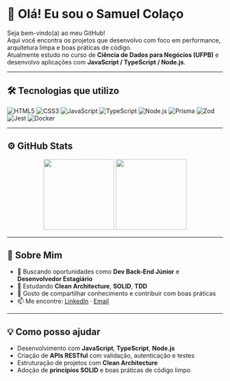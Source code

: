 # 👋 Olá! Eu sou o Samuel Colaço

Seja bem-vindo(a) ao meu GitHub!  
Aqui você encontra os projetos que desenvolvo com foco em performance, arquitetura limpa e boas práticas de código.  
Atualmente estudo no curso de **Ciência de Dados para Negócios (UFPB)** e desenvolvo aplicações com **JavaScript / TypeScript / Node.js**.

---

## 🛠️ Tecnologias que utilizo

![HTML5](https://img.shields.io/badge/-HTML5-E34F26?style=flat&logo=html5&logoColor=white)
![CSS3](https://img.shields.io/badge/-CSS3-1572B6?style=flat&logo=css3&logoColor=white)
![JavaScript](https://img.shields.io/badge/-JavaScript-F7DF1E?style=flat&logo=javascript&logoColor=black)
![TypeScript](https://img.shields.io/badge/-TypeScript-3178C6?style=flat&logo=typescript&logoColor=white)
![Node.js](https://img.shields.io/badge/-Node.js-339933?style=flat&logo=node.js&logoColor=white)
![Prisma](https://img.shields.io/badge/-Prisma-2D3748?style=flat&logo=prisma&logoColor=white)
![Zod](https://img.shields.io/badge/-Zod-3178C6?style=flat&logoColor=white)
![Jest](https://img.shields.io/badge/-Jest-C21325?style=flat&logo=jest&logoColor=white)
![Docker](https://img.shields.io/badge/-Docker-2496ED?style=flat&logo=docker&logoColor=white)

---

## ⚙️ GitHub Stats

<p align="center">
  <img src="https://github-readme-stats.vercel.app/api?username=SamuelColaco&show_icons=true&theme=radical" height="165" />
  <img src="https://github-readme-stats.vercel.app/api/top-langs/?username=SamuelColaco&layout=compact&theme=radical" height="165" />
</p>

---

## 🚀 Sobre Mim

- 🔭 Buscando oportunidades como **Dev Back-End Júnior** e **Desenvolvedor Estagiário**
- 🧠 Estudando **Clean Architecture**, **SOLID**, **TDD**
- 💬 Gosto de compartilhar conhecimento e contribuir com boas práticas
- 📫 Me encontre: [LinkedIn](https://www.linkedin.com/in/samuel-colaco-76b283302) · [Email](mailto:colaco.samuel8@gmail.com)

---

## 💡 Como posso ajudar

- Desenvolvimento com **JavaScript**, **TypeScript**, **Node.js**
- Criação de **APIs RESTful** com validação, autenticação e testes
- Estruturação de projetos com **Clean Architecture**
- Adoção de **princípios SOLID** e boas práticas de código limpo

